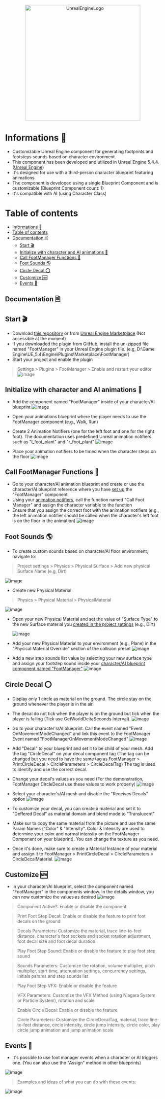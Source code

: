<p align="center">
  <img alt="UnrealEngineLogo" src="https://cdn2.unrealengine.com/ue-logo-stacked-unreal-engine-w-677x545-fac11de0943f.png" width="375px">
</p>

# Informations 📜
- Customizable Unreal Engine component for generating footprints and footsteps sounds based on character environment.
- This component has been developed and utilized in Unreal Engine 5.4.4. ([Unreal Engine](https://www.unrealengine.com/))
- It's designed for use with a third-person character blueprint featuring animations.
- The component is developed using a single Blueprint Component and is customizable (Blueprint Component count: 1)
- It's compatible with AI (using Character Class)

# Table of contents

- [Informations 📜](#informations-)
- [Table of contents](#table-of-contents)
- [Documentation 🗎](#documentation-)
  - [Start 🎬](#start-)
  - [Initialize with character and AI animations 🧝](#initialize-with-character-and-ai-animations-)
  - [Call FootManager Functions 📲](#call-footmanager-functions-)
  - [Foot Sounds 🌎](#foot-sounds-)
  - [Circle Decal ⭕](#circle-decal-)
  - [Customize 🆕](#customize-)
  - [Events 🎫](#events-)

## Documentation 🗎

## Start 🎬
- Download [this repository](https://github.com/17mylan/FootManagerComponent/) or from [Unreal Engine Marketplace](https://github.com/17mylan/FootManagerComponent/) (Not accessible at the moment)
- If you downloaded the plugin from GitHub, install the un-zipped file named "FootManager" in your Unreal Engine plugin file. (e.g, D:\Game Engine\UE_5.4\Engine\Plugins\Marketplace\FootManager)
- Start your project and enable the plugin
> Settings > Plugins > FootManager > Enable and restart your editor
![image](https://github.com/user-attachments/assets/bc4ecbdf-6ba3-4fb7-8c6f-dfc45f6f18d9)
  
## Initialize with character and AI animations 🧝
- Add the component named "FootManager" inside of your character/AI blueprint ![image](https://github.com/17mylan/FootManagerComponent/assets/89989070/00bd509f-4441-49b8-ac5b-1f599bad335d)
- Open your animations blueprint where the player needs to use the FootManager component (e.g., Walk, Run)
- Create 2 Animation Notifiers (one for the left foot and one for the right foot). The documentation uses predefined Unreal animation notifiers such as "l_foot_plant" and "r_foot_plant" 
![image](https://github.com/17mylan/FootManagerComponent/assets/89989070/2d6411ba-c17b-4d7e-b440-10a6e369515d)

- Place your animation notifiers to be timed when the character steps on the floor
![image](https://github.com/17mylan/FootManagerComponent/assets/89989070/753fc2dd-1297-43a1-a2a3-f031dc7b81b0)

## Call FootManager Functions 📲
- Go to your character/AI animation blueprint and create or use the character/AI blueprint reference where you have [set up](#start-) the "FootManager" component
- Using your [animation notifiers](#initialize-with-character-animations-), call the function named "Call Foot Manager" and assign the character variable to the function
- Ensure that you assign the correct foot with the animation notifiers (e.g., the left animation notifier should be called when the character's left foot is on the floor in the animation)
![image](https://github.com/17mylan/FootManagerComponent/assets/89989070/999bf482-d69d-4a77-af24-2b4a24ce9923)

## Foot Sounds 🌎
- To create custom sounds based on character/AI floor environment, navigate to:
> Project settings > Physics > Physical Surface > Add new physical Surface Name (e.g, Dirt)

  ![image](https://github.com/17mylan/FootManagerComponent/assets/89989070/a20bce4d-515a-4ac1-97d5-803acc5ce005)

- Create new Physical Material
> Physics > Physical Material > PhysicalMaterial

  ![image](https://github.com/17mylan/FootManagerComponent/assets/89989070/4fb773ad-56c7-4515-9cc7-085c142396dd)

- Open your new Physical Material and set the value of "Surface Type" to the new Surface material you [created in the project settings](#foot-sounds-) (e.g., Dirt)

  ![image](https://github.com/17mylan/FootManagerComponent/assets/89989070/c3f7cc28-8a84-4cb3-a562-2b8b1bc14864)

- Add your new Physical Material to your environment (e.g., Plane) in the "Physical Material Override" section of the collision preset
![image](https://github.com/17mylan/FootManagerComponent/assets/89989070/2b3e7ce3-9969-4670-a7e6-aa73f02a0ed3)

- Add a new step sounds list value by selecting your new surface type and assign your footstep sound inside your [character/AI blueprint component named "FootManager"](#start-)
![image](https://github.com/17mylan/FootManagerComponent/assets/89989070/74f00a04-8a7a-4b14-a04b-5452f7971726)

## Circle Decal ⭕

- Display only 1 circle as material on the ground. The circle stay on the ground whenever the player is in the air.
- The decal do not tick when the player is on the ground but tick when the player is falling (Tick use GetWorldDeltaSeconds Interval).
![image](https://github.com/user-attachments/assets/13aa2abe-1d0e-4635-9a15-208151939e95)

- Go to your character's/AI blueprint. Call the event named "Event OnMovementModeChanged" and link this event to the FootManager Event named "FootManagerOnMovementModeChanged"
![image](https://github.com/user-attachments/assets/94057239-9563-4a17-8aba-69a17b2fc54f)

- Add "Decal" to your blueprint and set it to be child of your mesh. Add the tag "CircleDecal" on your decal component tag (The tag can be changed but you need to have the same tag as FootManager > PrintCircleDecal > CircleParameters > CircleDecalTag) The tag is used to identify and use the correct decal.
- Change your decal's values as you need (For the demonstration, FootManager CircleDecal use these values to work properly)
![image](https://github.com/user-attachments/assets/e46f2379-88c1-4aaa-81af-3207478c0678)

- Select your character's/AI mesh and disable the "Receives Decals" option
![image](https://github.com/user-attachments/assets/83800f19-08a1-48ad-acee-a749fac194a4)

- To customize your decal, you can create a material and set it to "Deffered Decal" as material domain and blend mode to "Translucent"
- Make sur to copy the same material from the picture and use the same Param Names ("Color" & "Intensity". Color & Intensity are used to determine your color and normal intensity on the FootManager Component on your blueprint). You can change the texture as you need.
- Once it's done, make sure to create a Material Instance of your material and assign it to FootManager > PrintCircleDecal > CircleParameters > CircleDecalMaterial.
![image](https://github.com/user-attachments/assets/6d00cd48-a52a-4ab9-8274-8a7fa9219f78)

## Customize 🆕
- In your character/AI blueprint, select the component named "FootManager" in the components window. In the details window, you can now customize the values as desired
![image](https://github.com/17mylan/FootManagerComponent/assets/89989070/68669e82-0db6-4260-af95-1f915c67bbe1)

> Component Active?: Enable or disable the component

> Print Foot Step Decal: Enable or disable the feature to print foot decals on the ground

> Decals Parameters: Customize the material, trace line-to-feet distance, character's foot sockets and socket rotation adjustment, foot decal size and foot decal duration

> Play Foot Step Sound: Enable or disable the feature to play foot step sound

> Sounds Parameters: Customize the rotation, volume multiplier, pitch multiplier, start time, attenuation settings, concurrency settings, initials params and step sounds list

> Play Foot Step VFX: Enable or disable the feature

> VFX Parameters: Customize the VFX Method (using Niagara System or Particle System), rotation and scale

> Enable Circle Decal: Enable or disable the feature

> Circle Parameters: Customize the CircleDecalTag, material, trace line-to-feet distance, circle intensity, circle jump intensity, circle color, play circle jump animation and jump animation scale

## Events 🎫
- It's possible to use foot manager events when a character or AI triggers one. (You can also use the "Assign" method in other blueprints)

![image](https://github.com/user-attachments/assets/f0119cf3-7314-4b58-bce9-abbeff9079e0)

> Examples and ideas of what you can do with these events:

![image](https://github.com/17mylan/FootManagerComponent/assets/89989070/31aa6409-d818-4964-aefe-d6603c312567)

